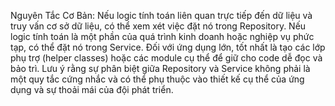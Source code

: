 Nguyên Tắc Cơ Bản:
Nếu logic tính toán liên quan trực tiếp đến dữ liệu và truy vấn cơ sở dữ liệu, có thể xem xét việc đặt nó trong Repository.
Nếu logic tính toán là một phần của quá trình kinh doanh hoặc nghiệp vụ phức tạp, có thể đặt nó trong Service.
Đối với ứng dụng lớn, tốt nhất là tạo các lớp phụ trợ (helper classes) hoặc các module cụ thể để giữ cho code dễ đọc và bảo trì.
Lưu ý rằng sự phân biệt giữa Repository và Service không phải là một quy tắc cứng nhắc và có thể phụ thuộc vào thiết kế cụ thể của ứng dụng và sự thoải mái của đội phát triển.